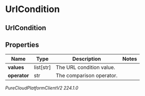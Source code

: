 # UrlCondition

## UrlCondition

## Properties

|Name | Type | Description | Notes|
|------------ | ------------- | ------------- | -------------|
| **values** | list[str] | The URL condition value. | |
| **operator** | str | The comparison operator. | |



_PureCloudPlatformClientV2 224.1.0_
